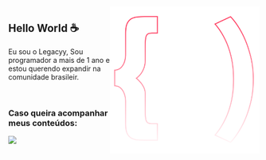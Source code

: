 <img src="logo.svg" width="300px" min-width="300px" max-width="300px" align="right" alt="Logo Legazyy">

<h2>Hello World ☕</h2>

<p>Eu sou o Legacyy, Sou programador a mais de 1 ano e estou querendo expandir na comunidade brasileir.</p>

</br>

<h3>Caso queira acompanhar meus conteúdos:</h3> 

<div align="left">
  <a href="https://www.instagram.com/legazyyy/" alt="Instagram">
    <img src="https://img.shields.io/badge/-Instagram-ff3a5e?style=for-the-badge&logo=Instagram&logoColor=FFF"/>
  </a>
</div>
